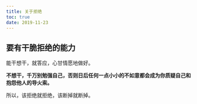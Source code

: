 ```yaml
---
title: 关于拒绝
toc: true
date: 2019-11-23
---
```



## 要有干脆拒绝的能力

能干想干，就答应，心甘情愿地做好。

**不想干，千万别勉强自己，否则日后任何一点小小的不如意都会成为你质疑自己和抱怨他人的导火索。**

所以，该拒绝就拒绝，该断掉就断掉。
